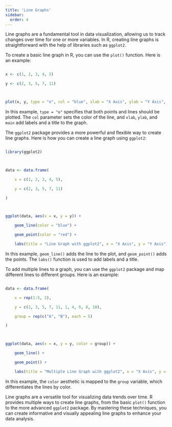 ```yaml
---
title: 'Line Graphs'
sidebar:
  order: 4
---
```


 

Line graphs are a fundamental tool in data visualization, allowing us to track changes over time for one or more variables. In R, creating line graphs is straightforward with the help of libraries such as `ggplot2`.





To create a basic line graph in R, you can use the `plot()` function. Here is an example:



```r

x <- c(1, 2, 3, 4, 5)

y <- c(2, 3, 5, 7, 11)



plot(x, y, type = "o", col = "blue", xlab = "X Axis", ylab = "Y Axis", main = "Basic Line Graph")

```



In this example, `type = "o"` specifies that both points and lines should be plotted. The `col` parameter sets the color of the line, and `xlab`, `ylab`, and `main` add labels and a title to the graph.





The `ggplot2` package provides a more powerful and flexible way to create line graphs. Here is how you can create a line graph using `ggplot2`:



```r

library(ggplot2)



data <- data.frame(

    x = c(1, 2, 3, 4, 5),

    y = c(2, 3, 5, 7, 11)

)



ggplot(data, aes(x = x, y = y)) +

    geom_line(color = "blue") +

    geom_point(color = "red") +

    labs(title = "Line Graph with ggplot2", x = "X Axis", y = "Y Axis")

```



In this example, `geom_line()` adds the line to the plot, and `geom_point()` adds the points. The `labs()` function is used to add labels and a title.





To add multiple lines to a graph, you can use the `ggplot2` package and map different lines to different groups. Here is an example:



```r

data <- data.frame(

    x = rep(1:5, 2),

    y = c(2, 3, 5, 7, 11, 1, 4, 6, 8, 10),

    group = rep(c("A", "B"), each = 5)

)



ggplot(data, aes(x = x, y = y, color = group)) +

    geom_line() +

    geom_point() +

    labs(title = "Multiple Line Graph with ggplot2", x = "X Axis", y = "Y Axis")

```



In this example, the `color` aesthetic is mapped to the `group` variable, which differentiates the lines by color.





Line graphs are a versatile tool for visualizing data trends over time. R provides multiple ways to create line graphs, from the basic `plot()` function to the more advanced `ggplot2` package. By mastering these techniques, you can create informative and visually appealing line graphs to enhance your data analysis.


